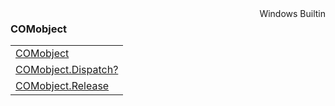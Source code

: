 <div style="float:right"><span class="builtin">Windows Builtin</span></div>

### COMobject

|     |
| --- |
| [COMobject](<COMobject/COMobject.md>) |
| [COMobject.Dispatch?](<COMobject/COMobject.Dispatch?.md>) |
| [COMobject.Release](<COMobject/COMobject.Release.md>) |

